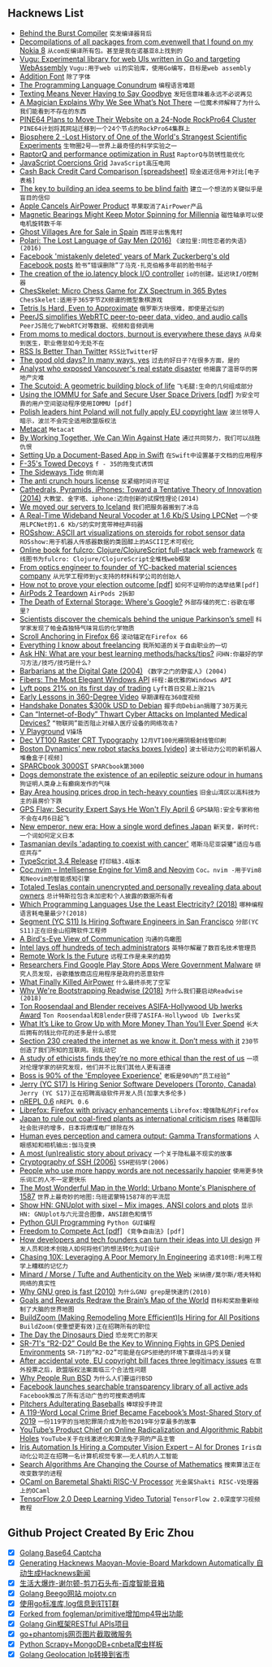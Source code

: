 ## Hacknews List


- [Behind the Burst Compiler](https://xoofx.com/blog/2019/03/28/behind-the-burst-compiler/)  `突发编译器背后`
- [Decompilations of all packages from com.evenwell that I found on my Nokia 8](https://github.com/julKali/nokia8-evenwell)  `从com反编译所有包。甚至是我在诺基亚8上找到的`
- [Vugu: Experimental library for web UIs written in Go and targeting WebAssembly](https://github.com/vugu/vugu)  `Vugu:用于web ui的实验库，使用Go编写，目标是web assembly`
- [Addition Font](https://litherum.blogspot.com/2019/03/addition-font.html?m=1)  `除了字体`
- [The Programming Language Conundrum](http://evrl.com/programming/2019/03/28/the-language-conundrum.html)  `编程语言难题`
- [Texting Means Never Having to Say Goodbye](https://slate.com/technology/2019/03/texting-slack-internet-conversation-goodbye.html)  `发短信意味着永远不必说再见`
- [A Magician Explains Why We See What’s Not There](http://nautil.us/issue/70/variables/a-magician-explains-why-we-see-whats-not-there)  `一位魔术师解释了为什么我们能看到不存在的东西`
- [PINE64 Plans to Move Their Website on a 24-Node RockPro64 Cluster](https://www.cnx-software.com/2019/03/29/pine64-website-rockpro64-cluster/)  `PINE64计划将其网站迁移到一个24个节点的RockPro64集群上`
- [Biosphere 2 -Lost History of One of the World&#39;s Strangest Scientific Experiments](https://www.nytimes.com/2019/03/29/sunday-review/biosphere-2-climate-change.html)  `生物圈2号——世界上最奇怪的科学实验之一`
- [RaptorQ and performance optimization in Rust](https://www.cberner.com/2019/03/30/raptorq-rfc6330-rust-optimization/)  `RaptorQ与防锈性能优化`
- [JavaScript Coercions Grid](https://getify.github.io/coercions-grid/)  `JavaScript高压电网`
- [Cash Back Credit Card Comparison [spreadsheet]](https://docs.google.com/spreadsheets/d/1RcvcjAxSBvbZFrEEZiRZv5Wr-FuyqXBlyphSTuaOqbk/view#gid=0)  `现金返还信用卡对比[电子表格]`
- [The key to building an idea seems to be blind faith](https://nextcept.com/Article/Details/1)  `建立一个想法的关键似乎是盲目的信仰`
- [Apple Cancels AirPower Product](https://techcrunch.com/2019/03/29/apple-cancels-airpower-product-citing-inability-to-meet-its-high-standards-for-hardware/)  `苹果取消了AirPower产品`
- [Magnetic Bearings Might Keep Motor Spinning for Millennia](https://hackaday.com/2019/03/25/magnetic-bearings-might-keep-this-motor-spinning-for-millennia/)  `磁性轴承可以使电机旋转数千年`
- [Ghost Villages Are for Sale in Spain](https://www.bloomberg.com/news/articles/2019-03-29/ghost-villages-for-sale-as-spain-fights-rural-desertification)  `西班牙出售鬼村`
- [Polari: The Lost Language of Gay Men (2016)](https://www.lancaster.ac.uk/staff/bakerjp/polari/home.htm)  `《波拉里:同性恋者的失语》(2016)`
- [Facebook &#39;mistakenly deleted&#39; years of Mark Zuckerberg&#39;s old Facebook posts](https://www.businessinsider.com/facebook-old-posts-mark-zuckerberg-disappeared-2019-3)  `脸书“错误删除”了马克·扎克伯格多年前的脸书帖子`
- [The creation of the io.latency block I/O controller](https://lwn.net/Articles/782876/)  `io的创建。延迟块I/O控制器`
- [ChesSkelet: Micro Chess Game for ZX Spectrum in 365 Bytes](http://chesskelet.x10host.com/)  `ChesSkelet:适用于365字节ZX频谱的微型象棋游戏`
- [Tetris Is Hard, Even to Approximate](https://arxiv.org/abs/cs/0210020)  `俄罗斯方块很难，即使是近似的`
- [PeerJS simplifies WebRTC peer-to-peer data, video, and audio calls](https://peerjs.com/)  `PeerJS简化了WebRTC对等数据、视频和音频调用`
- [From moms to medical doctors, burnout is everywhere these days](https://www.washingtonpost.com/national/health-science/from-moms-to-medical-doctors-burnout-is-everywhere-these-days/2019/03/29/1cea7d92-401d-11e9-922c-64d6b7840b82_story.html)  `从母亲到医生，职业倦怠如今无处不在`
- [RSS Is Better Than Twitter](https://gizmodo.com/rss-is-better-than-twitter-1833624929)  `RSS比Twitter好`
- [The good old days? In many ways, yes](https://www.minneapolisfed.org/publications/the-region/the-good-old-days-in-many-ways-yes)  `过去的好日子?在很多方面，是的`
- [Analyst who exposed Vancouver&#39;s real estate disaster](https://www.macleans.ca/economy/realestateeconomy/andy-yan-the-analyst-who-exposed-vancouvers-real-estate-disaster/)  `他揭露了温哥华的房地产灾难`
- [The Scutoid: A geometric building block of life](http://chalkdustmagazine.com/blog/the-scutoid-a-geometric-building-block-of-life/)  `飞毛腿:生命的几何组成部分`
- [Using the IOMMU for Safe and Secure User Space Drivers [pdf]](https://www.net.in.tum.de/fileadmin/bibtex/publications/theses/2019-ixy-iommu.pdf)  `为安全可靠的用户空间驱动程序使用IOMMU [pdf]`
- [Polish leaders hint Poland will not fully apply EU copyright law](https://www.washingtonpost.com/world/europe/leaders-hint-poland-will-not-fully-apply-eu-copyright-law/2019/03/30/3a6b9b18-52eb-11e9-bdb7-44f948cc0605_story.html)  `波兰领导人暗示，波兰不会完全适用欧盟版权法`
- [Metacat](http://science.slc.edu/~jmarshall/metacat/)  `Metacat`
- [By Working Together, We Can Win Against Hate](https://instagram-press.com/blog/2019/03/29/by-working-together-we-can-win-against-hate/)  `通过共同努力，我们可以战胜仇恨`
- [Setting Up a Document-Based App in Swift](https://talk.objc.io/episodes/S01E145-setting-up-a-document-based-app)  `在Swift中设置基于文档的应用程序`
- [F-35&#39;s Towed Decoys](https://www.thedrive.com/the-war-zone/27185/f-35s-most-sinister-capability-are-towed-decoys-that-unreel-from-inside-its-stealthy-skin)  `f - 35的拖曳式诱饵`
- [The Sideways Tide](https://www.solipsys.co.uk/new/TheSidewaysTide.html)  `侧向潮`
- [The anti crunch hours license](https://github.com/996icu/996.ICU/blob/master/LICENSE)  `反紧缩时间许可证`
- [Cathedrals, Pyramids, iPhones: Toward a Tentative Theory of Innovation (2014)](https://thefrailestthing.com/2014/09/26/cathedrals-pyramids-or-iphones-toward-a-very-tentative-theory-of-technological-innovation/)  `大教堂、金字塔、iphone:迈向创新的试探性理论(2014)`
- [We moved our servers to Iceland](https://blog.simpleanalytics.io/why-we-moved-our-servers-to-iceland)  `我们把服务器搬到了冰岛`
- [A Real-Time Wideband Neural Vocoder at 1.6 Kb/S Using LPCNet](https://people.xiph.org/~jm/demo/lpcnet_codec/)  `一个使用LPCNet的1.6 Kb/S的实时宽带神经声码器`
- [ROSshow: ASCII art visualizations on steroids for robot sensor data](https://www.github.com/dheera/rosshow)  `ROSshow:用于机器人传感器数据的类固醇上的ASCII艺术可视化`
- [Online book for fulcro: Clojure/ClojureScript full-stack web framework](http://book.fulcrologic.com/)  `在线图书为fulcro: Clojure/ClojureScript全堆栈web框架`
- [From optics engineer to founder of YC-backed material sciences company](https://elpha.com/posts/elc4128p/backed-by-the-department-of-energy-and-y-combinator-i-m-dr-whitney-gaynor-ceo-and-co-founder-of-sinovita-technologies-ama)  `从光学工程师到yc支持的材料科学公司的创始人`
- [How not to prove your election outcome [pdf]](https://people.eng.unimelb.edu.au/vjteague/HowNotToProveElectionOutcome.pdf)  `如何不证明你的选举结果[pdf]`
- [AirPods 2 Teardown](https://www.ifixit.com/Teardown/AirPods&#43;2&#43;Teardown/121471)  `AirPods 2拆卸`
- [The Death of External Storage: Where&#39;s Google?](https://commonsware.com/blog/2019/03/29/death-external-storage-where-google.html)  `外部存储的死亡:谷歌在哪里?`
- [Scientists discover the chemicals behind the unique Parkinson’s smell](https://www.economist.com/science-and-technology/2019/03/30/scientists-discover-the-chemicals-behind-the-unique-parkinsons-smell)  `科学家发现了帕金森独特气味背后的化学物质`
- [Scroll Anchoring in Firefox 66](https://hacks.mozilla.org/2019/03/scroll-anchoring-in-firefox-66/)  `滚动锚定在Firefox 66`
- [Everything I know about freelancing](https://andyadams.org/everything-i-know-about-freelancing/)  `我所知道的关于自由职业的一切`
- [Ask HN: What are your best learning methods/hacks/tips?](item?id=19521129)  `问HN:你最好的学习方法/技巧/技巧是什么?`
- [Barbarians at the Digital Gate (2004)](https://archive.nytimes.com/www.nytimes.com/learning/teachers/featured_articles/20040920monday.html)  `《数字之门的野蛮人》(2004)`
- [Fibers: The Most Elegant Windows API](https://nullprogram.com/blog/2019/03/28/)  `纤程:最优雅的Windows API`
- [Lyft pops 21% on its first day of trading](https://techcrunch.com/2019/03/29/lyft-nasdaq/)  `Lyft首日交易上涨21%`
- [Early Lessons in 360-Degree Video](https://www.documentarysite.com/2019/03/11-early-lessons-in-360-degree-video/)  `早期课程在360度视频`
- [Handshake Donates $300k USD to Debian](https://www.debian.org/News/2019/20190329)  `握手向Debian捐赠了30万美元`
- [Can “Internet-of-Body” Thwart Cyber Attacks on Implanted Medical Devices?](https://spectrum.ieee.org/the-human-os/biomedical/devices/thwart-cyber-attacks-on-implanted-medical-devices)  `“物联网”能否阻止对植入医疗设备的网络攻击?`
- [V Playground](https://vlang.io/play)  `V操场`
- [Dec VT100 Raster CRT Typography](https://www.masswerk.at/nowgobang/2019/dec-crt-typography)  `12月VT100光栅阴极射线管印刷`
- [Boston Dynamics’ new robot stacks boxes [video]](https://www.youtube.com/watch?v=5iV_hB08Uns)  `波士顿动力公司的新机器人堆叠盒子[视频]`
- [SPARCbook 3000ST](http://triosdevelopers.com/jason.eckert/blog/Entries/2019/3/14_SPARCbook_3000ST_-_The_coolest_90s_laptop.html)  `SPARCbook第3000`
- [Dogs demonstrate the existence of an epileptic seizure odour in humans](https://www.nature.com/articles/s41598-019-40721-4)  `狗证明人类身上有癫痫发作的气味`
- [Bay Area housing prices drop in tech-heavy counties](https://www.mercurynews.com/2019/03/28/bay-area-home-sales-dip-as-prices-continue-to-rise/)  `旧金山湾区以高科技为主的县房价下跌`
- [GPS Flaw: Security Expert Says He Won&#39;t Fly April 6](https://www.tomsguide.com/us/gps-mini-y2k-rsa2019,news-29583.html)  `GPS缺陷:安全专家称他不会在4月6日起飞`
- [New emperor, new era: How a single word defines Japan](https://www.bbc.co.uk/news/world-asia-47729398)  `新天皇，新时代:一个词如何定义日本`
- [Tasmanian devils &#39;adapting to coexist with cancer&#39;](https://www.bbc.com/news/science-environment-47659640)  `塔斯马尼亚袋獾“适应与癌症共存”`
- [TypeScript 3.4 Release](https://devblogs.microsoft.com/typescript/announcing-typescript-3-4/)  `打印稿3.4版本`
- [Coc.nvim – Intellisense Engine for Vim8 and Neovim](https://github.com/neoclide/coc.nvim)  `Coc。nvim -用于Vim8和Neovim的智能感知引擎`
- [Totaled Teslas contain unencrypted and personally revealing data about owners](https://www.cnbc.com/2019/03/29/tesla-model-3-keeps-data-like-crash-videos-location-phone-contacts.html)  `总计特斯拉包含未加密和个人披露的数据所有者`
- [Which Programming Languages Use the Least Electricity? (2018)](https://thenewstack.io/which-programming-languages-use-the-least-electricity)  `哪种编程语言耗电量最少?(2018)`
- [Segment (YC S11) Is Hiring Software Engineers in San Francisco](https://grnh.se/359eaa851)  `分部(YC S11)正在旧金山招聘软件工程师`
- [A Bird&#39;s-Eye View of Communication](https://blogs.scientificamerican.com/observations/a-birds-eye-view-of-communication/)  `沟通的鸟瞰图`
- [Intel lays off hundreds of tech administrators](https://www.oregonlive.com/silicon-forest/2019/03/intel-lays-off-hundreds-of-tech-administrators.html)  `英特尔解雇了数百名技术管理员`
- [Remote Work Is the Future](https://angel.co/blog/why-naval-ravikant-thinks-remote-work-is-the-future)  `远程工作是未来的趋势`
- [Researchers Find Google Play Store Apps Were Government Malware](https://motherboard.vice.com/en_us/article/43z93g/hackers-hid-android-malware-in-google-play-store-exodus-esurv)  `研究人员发现，谷歌播放商店应用程序是政府的恶意软件`
- [What Finally Killed AirPower](https://ifixit.org/blog/14883/what-finally-killed-airpower/)  `什么最终杀死了空军`
- [Why We&#39;re Bootstrapping Readwise (2018)](https://blog.readwise.io/why-were-bootstrapping-readwise/)  `为什么我们要启动Readwise (2018)`
- [Ton Roosendaal and Blender receives ASIFA-Hollywood Ub Iwerks Award](https://www.blender.org/news/ton-roosendaal-and-blender-to-receive-asifa-hollywood-ub-iwerks-award/)  `Ton Roosendaal和Blender获得了ASIFA-Hollywood Ub Iwerks奖`
- [What It’s Like to Grow Up with More Money Than You’ll Ever Spend](https://www.thecut.com/2019/03/abigail-disney-has-more-money-than-shell-ever-spend.html)  `长大后拥有的钱比你花的还多是什么感觉`
- [Section 230 created the internet as we know it. Don’t mess with it](https://www.latimes.com/opinion/op-ed/la-oe-kosseff-section-230-internet-20190329-story.html)  `230节创造了我们所知的互联网。别乱动它`
- [A study of ethicists finds they’re no more ethical than the rest of us](https://qz.com/1582149/ethicists-are-no-more-ethical-than-the-rest-of-us-study-finds/)  `一项对伦理学家的研究发现，他们并不比我们其他人更有道德`
- [Boss is 90% of the &#39;Employee Experience&#39;](https://www.linkedin.com/pulse/your-boss-90-employee-experience-nothing-else-comes-jim-bohn-ph-d-/)  `老板是90%的“员工经验”`
- [Jerry (YC S17) Is Hiring Senior Software Developers (Toronto, Canada)](https://www.workable.com/j/089F60DE31)  `Jerry (YC S17)正在招聘高级软件开发人员(加拿大多伦多)`
- [nREPL 0.6](https://metaredux.com/posts/2019/03/29/nrepl-0-6.html)  `nREPL 0.6`
- [Librefox: Firefox with privacy enhancements](https://github.com/intika/Librefox)  `Librefox:增强隐私的Firefox`
- [Japan to rule out coal-fired plants as international criticism rises](http://www.asahi.com/ajw/articles/AJ201903280066.html)  `随着国际社会批评的增多，日本将燃煤电厂排除在外`
- [Human eyes perception and camera output: Gamma Transformations](https://theailearner.com/2019/01/26/power-law-gamma-transformations/)  `人眼感知和相机输出:伽马变换`
- [A most (un)realistic story about privacy](https://areknawo.com/the-most-unrealistic-story-about-privacy/)  `一个关于隐私最不现实的故事`
- [Cryptography of SSH (2006)](https://www.mnin.org/write/2006_sshcrypto.html)  `SSH密码学(2006)`
- [People who use more happy words are not necessarily happier](https://digest.bps.org.uk/2019/03/29/people-who-use-more-happy-words-are-not-necessarily-happier-an-awkward-finding-for-language-based-emotion-research/)  `使用更多快乐词汇的人不一定更快乐`
- [The Most Wonderful Map in the World: Urbano Monte&#39;s Planisphere of 1587](https://resobscura.blogspot.com/2019/03/the-most-wonderful-map-in-world.html)  `世界上最奇妙的地图:乌班诺蒙特1587年的平流层`
- [Show HN: GNUplot with sixel – Mix images, ANSI colors and plots](https://github.com/csdvrx/sixel-gnuplot)  `显示HN: GNUplot与六元混合图像，ANSI颜色和情节`
- [Python GUI Programming](http://dev.geekwall.in/10301ac047)  `Python GUI编程`
- [Freedom to Compete Act [pdf]](https://www.rubio.senate.gov/public/_cache/files/7563e7ae-ca85-423b-b3e8-b44ce3b4eb54/1DC3C59DB28D9D2D273ACEB3087742E4.the-freedom-to-compete-act.pdf)  `《竞争自由法》[pdf]`
- [How developers and tech founders can turn their ideas into UI design](https://www.simonmccade.com/blog/how-developers-and-tech-founders-can-turn-their-ideas-into-ui-design)  `开发人员和技术创始人如何将他们的想法转化为UI设计`
- [Chasing 10X: Leveraging A Poor Memory In Engineering](https://senrigan.io/blog/chasing-10x-leveraging-a-poor-memory-in-software-engineering)  `追求10倍:利用工程学上糟糕的记忆力`
- [Minard / Morse / Tufte and Authenticity on the Web](https://www.masswerk.at/nowgobang/2018/minard-morse-tufte)  `米纳德/莫尔斯/塔夫特和网络的真实性`
- [Why GNU grep is fast (2010)](https://lists.freebsd.org/pipermail/freebsd-current/2010-August/019310.html)  `为什么GNU grep是快速的(2010)`
- [Goals and Rewards Redraw the Brain’s Map of the World](https://www.quantamagazine.org/goals-and-rewards-redraw-the-brains-map-of-the-world-20190328/)  `目标和奖励重新绘制了大脑的世界地图`
- [BuildZoom (Making Remodeling More Efficient)Is Hiring for All Positions](https://jobs.lever.co/buildzoom)  `BuildZoom(使重塑更有效)正在招聘所有的职位`
- [The Day the Dinosaurs Died](https://www.newyorker.com/magazine/2019/04/08/the-day-the-dinosaurs-died)  `恐龙死亡的那天`
- [SR-71&#39;s “R2-D2” Could Be the Key to Winning Fights in GPS Denied Environments](https://www.thedrive.com/the-war-zone/17207/sr-71s-r2-d2-could-be-the-key-to-winning-future-fights-in-gps-denied-environments)  `SR-71的“R2-D2”可能是在GPS拒绝的环境下赢得战斗的关键`
- [After accidental vote, EU copyright bill faces three legitimacy issues](http://www.fosspatents.com/2019/03/after-yesterdays-accidental-vote-eu.html)  `在意外投票之后，欧盟版权法案面临三个合法性问题`
- [Why People Run BSD](https://runbsd.info/)  `为什么人们要运行BSD`
- [Facebook launches searchable transparency library of all active ads](https://www.facebook.com/ads/library/?active_status=all&amp;ad_type=political_and_issue_ads&amp;country=US)  `Facebook推出了所有活动广告的可搜索透明库`
- [Pitchers Adulterating Baseballs](https://www.nytimes.com/2019/03/29/sports/baseball/pitching.html)  `棒球投手搀混`
- [A 119-Word Local Crime Brief Became Facebook’s Most-Shared Story of 2019](https://slate.com/technology/2019/03/facebook-most-viral-story-texas-child-predator.html)  `一份119字的当地犯罪简介成为脸书2019年分享最多的故事`
- [YouTube’s Product Chief on Online Radicalization and Algorithmic Rabbit Holes](https://www.nytimes.com/2019/03/29/technology/youtube-online-extremism.html)  `YouTube关于在线激进化和算法兔子洞的产品主管`
- [Iris Automation Is Hiring a Computer Vision Expert – AI for Drones](http://www.irisonboard.com/careers/)  `Iris自动化公司正在招聘一名计算机视觉专家——无人机的人工智能`
- [Search Algorithms Are Changing the Course of Mathematics](http://nautil.us/issue/70/variables/how-search-algorithms-are-changing-the-course-of-mathematics)  `搜索算法正在改变数学的进程`
- [OCaml on Baremetal Shakti RISC-V Processor](http://kcsrk.info/ocaml/riscv/shakti/2019/03/29/1400-ocaml-baremetal-shakti/)  `光金属Shakti RISC-V处理器上的OCaml`
- [TensorFlow 2.0 Deep Learning Video Tutorial](https://getbuzz.io/c/deep-learning-with-tensorflow-20/stories/Welcome-video-Introduction-to-Tensorflow-20-7000645160)  `TensorFlow 2.0深度学习视频教程`

## Github Project Created By Eric Zhou

- [x] [Golang Base64 Captcha](https://github.com/mojocn/base64Captcha)
- [x] [Generating Hacknews Maoyan-Movie-Board Markdown Automatically 自动生成Hacknews新闻](https://github.com/dejavuzhou/md-genie)
- [x] [生活大爆炸-谢尔顿-剪刀石头布-百度智能音箱](https://github.com/mojocn/dueros-bang-game)
- [x] [Golang Beego网站 mojotv.cn](https://github.com/mojocn/www.mojotv.cn)
- [x] [使用go标准库,log信息到钉钉群](https://github.com/mojocn/dooger)
- [x] [Forked from fogleman/primitive增加mp4导出功能](https://github.com/mojocn/primitive)
- [x] [Golang Gin框架RESTful APIs项目](https://github.com/JJJJJJJerk/ezier-golang-web-api-framework)
- [x] [go+phantomjs网页图片截取微服务](https://github.com/mojocn/screen_shot)
- [x] [Python Scrapy+MongoDB+cnbeta爬虫样板](https://github.com/mojocn/scrapy_mongodb_boilerplate_cnbeta)
- [x] [Golang Geolocation Ip转换到省市](https://github.com/mojocn/ip2location)